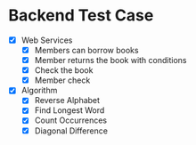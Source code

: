 # Backend Test Case

- [x] Web Services
  - [x] Members can borrow books
  - [x] Member returns the book with conditions
  - [x] Check the book
  - [x] Member check

- [x] Algorithm
  - [x] Reverse Alphabet
  - [x] Find Longest Word
  - [x] Count Occurrences
  - [x] Diagonal Difference
